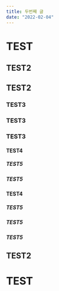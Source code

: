 ```yaml
---
title: 두번째 글
date: "2022-02-04"
---
```


# TEST

## TEST2

## TEST2

### TEST3

### TEST3

### TEST3

#### TEST4

##### TEST5

##### TEST5

#### TEST4

##### TEST5

##### TEST5

##### TEST5

## TEST2

# TEST

